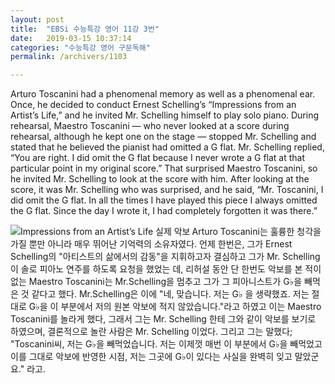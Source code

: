 ```yaml
---
layout: post
title:  "EBSi 수능특강 영어 11강 3번"
date:   2019-03-15 10:37:14
categories: "수능특강 영어 구문독해"
permalink: /archivers/1103

---
```


Arturo Toscanini had a phenomenal memory as well as a phenomenal ear. Once, he decided to conduct Ernest Schelling’s “Impressions from an Artist’s Life,” and he invited Mr. Schelling himself to play solo piano. During rehearsal, Maestro Toscanini — who never looked at a score during rehearsal, although he kept one on the stage — stopped Mr. Schelling and stated that he believed the pianist had omitted a G flat. Mr. Schelling replied, “You are right. I did omit the G flat because I never wrote a G flat at that particular point in my original score.” That surprised Maestro Toscanini, so he invited Mr. Schelling to look at the score with him. After looking at the score, it was Mr. Schelling who was surprised, and he said, “Mr. Toscanini, I did omit the G flat. In all the times I have played this piece I always omitted the G flat. Since the day I wrote it, I had completely forgotten it was there.” 

<!--more-->



<p><div><img src="https://archives.nyphil.org/index.php/jp2/%7CMP%7C4%7C4021-106%7CMP_4021-106_001.jp2/portrait/242" align=left title="Impressions from an Artist’s Life 실제 악보"/>Arturo Toscanini는 훌륭한 청각을 가질 뿐만 아니라 매우 뛰어난 기억력의 소유자였다. 언제 한번은, 그가 Ernest Schelling의 "아티스트의 삶에서의 감동"을 지휘하고자 결심하고 그가 Mr. Schelling 이 솔로 피아노 연주를 하도록 요청을 했었는 데, 리허설 동안 단 한번도 악보를 본 적이 없는 Maestro Toscanini는 Mr.Schelling을 멈추고 그가 그 피아니스트가 G♭을 빼먹은 것 같다고 했다. Mr.Schelling은 이에 "네, 맞습니다. 저는 G♭ 을 생략했죠. 저는 절대로 G♭을 이 부분에서 저의 원본 악보에 적지 않았습니다."라고 하였고 이는 Maestro Toscanini를 놀라게 했다, 그래서 그는 Mr. Schelling 한테 그와 같이 악보를 보기로 하였으며, 결론적으로 놀란 사람은 Mr. Schelling 이었다. 그리고 그는 말했다; "Toscanini씨, 저는 G♭을 빼먹었습니다. 저는 이제껏 매번 이 부분에서 G♭을 빼먹었고 이를 그대로 악보에 반영한 시점, 저는 그곳에 G♭이 있다는 사실을 완벽히 잊고 말았군요."    라고.</div></p>


